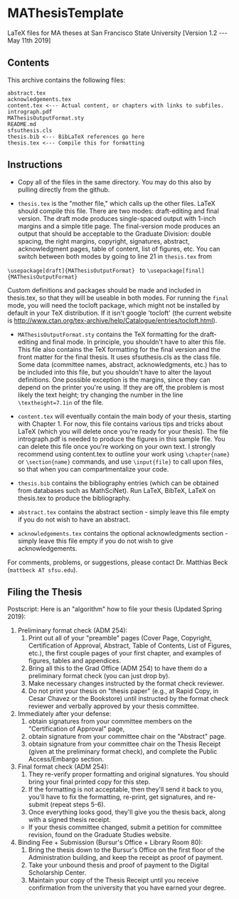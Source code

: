 # MAThesisTemplate
LaTeX files for MA theses at San Francisco State University
[Version 1.2 --- May 11th 2019]
## Contents
This archive contains the following files:
```
abstract.tex
acknowledgements.tex
content.tex <--- Actual content, or chapters with links to subfiles.
intrograph.pdf
MAThesisOutputFormat.sty
README.md
sfsuthesis.cls
thesis.bib <--- BibLaTeX references go here
thesis.tex <--- Compile this for formatting
```
## Instructions

* Copy all of the files in the same directory. You may do this also by pulling directly from the github.

* ```thesis.tex``` is the "mother file," which calls up the other files. LaTeX should compile this file. There are two modes: draft-editing and final version. The draft mode produces single-spaced output with 1-inch margins and a simple title page. The final-version mode produces an output that should be acceptable to the Graduate Division: double spacing, the right margins, copyright, signatures, abstract, acknowledgment pages, table of content, list of figures, etc. You can switch between both modes by going to line 21 in ```thesis.tex``` from

```\usepackage[draft]{MAThesisOutputFormat} ``` to ```\usepackage[final]{MAThesisOutputFormat}```

Custom definitions and packages should be made and included in thesis.tex, so that they will be useable in both modes. For running the ```final``` mode, you will need the tocloft package, which might not be installed by default in your TeX distribution. If it isn't google 'tocloft' (the current website is http://www.ctan.org/tex-archive/help/Catalogue/entries/tocloft.html).

* ```MAThesisOutputFormat.sty``` contains the TeX formatting for the draft-editing and final mode. In principle, you shouldn't have to alter this file. This file also contains the TeX formatting for the final version and the front matter for the final thesis. It uses sfsuthesis.cls as the class file. Some data (committee names, abstract, acknowledgments, etc.) has to be included into this file, but you shouldn't have to alter the layout definitions. One possible exception is the margins, since they can depend on the printer you're using. If they are off, the problem is most likely the text height; try changing the number in the line ```\textheight=7.1in``` of the file.

* ```content.tex``` will eventually contain the main body of your thesis, starting with Chapter 1. For now, this file contains various tips and tricks about LaTeX (which you will delete once you're ready for your thesis). The file intrograph.pdf is needed to produce the figures in this sample file. You can delete this file once you're working on your own text. I strongly recommend using content.tex to outline your work using ```\chapter{name}``` or ```\section{name}``` commands, and use ```\input{file}``` to call upon files, so that when you can compartmentalize your code. 

* ```thesis.bib``` contains the bibliography entries (which can be obtained from databases such as MathSciNet). Run LaTeX, BibTeX, LaTeX on thesis.tex to produce the bibliography.

* ```abstract.tex``` contains the abstract section - simply leave this file empty if you do not wish to have an abstract.

* ```acknowledgements.tex``` contains the optional acknowledgments section - simply leave this file empty if you do not wish to give acknowledgements.

For comments, problems, or suggestions, please contact Dr. Matthias Beck (```mattbeck AT sfsu.edu```).


## Filing the Thesis
Postscript: Here is an "algorithm" how to file your thesis (Updated Spring 2019):
1. Preliminary format check (ADM 254): 
    1. Print out all of your "preamble" pages (Cover Page, Copyright, Certification of Approval, Abstract, Table of Contents, List of Figures, etc.), the first couple pages of your first chapter, and examples of figures, tables and appendices.  
    2. Bring all this to the Grad Office (ADM 254) to have them do a preliminary format check (you can just drop by).   
    3. Make necessary changes instructed by the format check reviewer.    
    4. Do not print your thesis on "thesis paper" (e.g., at Rapid Copy, in Cesar Chavez or the Bookstore) until instructed by the format check reviewer and verbally approved by your thesis committee.
2. Immediately after your defense:
    1. obtain signatures from your committee members on the "Certification of Approval" page,
    2. obtain signature from your committee chair on the "Abstract" page.
    3. obtain signature from your committee chair on the Thesis Receipt (given at the preliminary format check), and complete the Public Access/Embargo section.
3. Final format check (ADM 254):   
    1. They re-verify proper formatting and original signatures. You should bring your final printed copy for this step.
    2. If the formatting is not acceptable, then they'll send it back to you, you'll have to fix the formatting, re-print, get signatures, and re-submit (repeat steps 5-6).  
    3. Once everything looks good, they'll give you the thesis back, along with a signed thesis receipt.
    * If your thesis committee changed, submit a petition for committee revision, found on the Graduate Studies website.
4. Binding Fee + Submission (Bursur's Office + Library Room 80):
    1. Bring the thesis down to the Bursur's Office on the first floor of the Administration building, and keep the receipt as proof of payment. 
    2. Take your unbound thesis and proof of payment to the Digital Scholarship Center.
    3. Maintain your copy of the Thesis Receipt until you receive confirmation from the university that you have earned your degree.




















